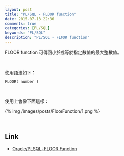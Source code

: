 ```yaml
---
layout: post
title: "PL/SQL - FLOOR function"
date: 2015-07-13 22:36
comments: true
categories: [PL/SQL]
keywords: "PL/SQL"
description: "PL/SQL - FLOOR function"
---
```


FLOOR function 可傳回小於或等於指定數值的最大整數值。  

<!-- More -->

<br/>


使用語法如下：  

    FLOOR( number )

<br/>


使用上會像下面這樣：  

{% img /images/posts/FloorFunction/1.png %}

<br/>

Link
----
* [Oracle/PLSQL: FLOOR Function](http://www.techonthenet.com/oracle/functions/floor.php)
